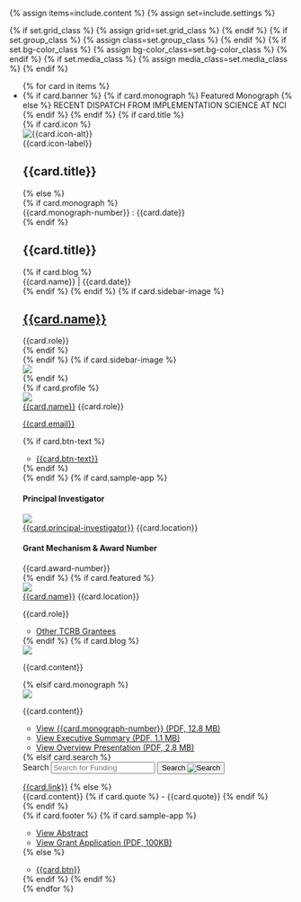 {% assign items=include.content %}
{% assign set=include.settings %}

{% if set.grid_class %}
    {% assign grid=set.grid_class %}
{% endif %}
{% if set.group_class %}
    {% assign class=set.group_class %}
{% endif %}
{% if set.bg-color_class %}
    {% assign bg-color_class=set.bg-color_class %}
{% endif %}
{% if set.media_class %}
    {% assign media_class=set.media_class %}
{% endif %}

<ul class="usa-card-group box-component"> 
  {% for card in items %}
    <li class="usa-card {{ grid | default:'desktop: grid-col-6}}">
        <div class="usa-card__container {{ class | default: 'usa-card__container' }} {{ card.bg-color}}">
          {% if card.banner %}
            {% if card.monograph %}
              <span class="dark-banner">Featured Monograph</span>
            {% else %}
              <span class="dark-banner">RECENT DISPATCH FROM IMPLEMENTATION SCIENCE AT NCI</span>
            {% endif %}
          {% endif %}
          {% if card.title %}
            <div class="usa-card__header icon-header">
              {% if card.icon %}
                <div class="title_icon">
                    <img src="{{card.icon}}" alt="{{card.icon-alt}}">
                </div>
                <div>
                  <span class="icon-label">{{card.icon-label}}</span>
                  <h2 class="usa-card__heading">{{card.title}}</h2>
                </div>
              {% else %}
                <div>
                  {% if card.monograph %}
                    <div class="name_date">
                      <span>{{card.monograph-number}}</span><span> : </span><span>{{card.date}}</span>
                    </div>
                  {% endif %}
                  <h2 class="usa-card__heading">{{card.title}}</h2>
                </div>
                {% if card.blog %}
                <div class="name_date">
                  <span>{{card.name}}</span><span> | </span><span>{{card.date}}</span>
                </div>
                {% endif %}
              {% endif %}
                {% if card.sidebar-image %}
                  <div>
                    <h2 class="usa-card__heading"><a href="">{{card.name}}</a></h2>
                    <span class="subtitle">{{card.role}}</span>
                  </div>
                {% endif %}
            </div>
          {% endif %}
          {% if card.sidebar-image %}
            <div class="usa-card__media">
                <div class="usa-card__img">
                  <img src="{{card.media}}"/>
                </div>
            </div>
          {% endif %}
          <div class="usa-card__body">
            {% if card.profile %}
              <div class="usa-card__media {{media_class}}">
                <div class="usa-card__img">
                  <img src="{{card.media}}"/>
                </div>
              </div>
              <div class="link-button">
                <span class="name"><a href="">{{card.name}}</a></span>
                <span class="role">{{card.role}}</span>
                <p class="email"><a href="dchamber@mail.nih.gov">{{card.email}}</a></p>
                {% if card.btn-text %}
                  <ul class="usa-button-group">
                    <li class="usa-button-group__item flag-button">
                      <a href="" class="usa-button">{{card.btn-text}}</a>
                      <a href="" class="usa-button semi-button">
                        <i class="fa-solid fa-up-right-from-square"></i>
                      </a>
                    </li>
                  </ul>
                {% endif %}
              </div>
            {% endif %}
            {% if card.sample-app %}
              <div class="sample-app__content">
                <div>
                  <h4>Principal Investigator</h4>
                    <div class="principal-investigator">
                      <div class="usa-card__media {{media_class}}">
                        <div class="usa-card__img">
                            <img src="{{card.media}}"/>
                        </div>
                      </div>  
                      <div>
                          <span><a href="" class="investigator">{{card.principal-investigator}}<i class="fas fa-external-link-alt"></i></a></span>
                          <span class="location">{{card.location}}</span>
                      </div>                
                    </div>
                </div>
                <div>
                    <h4>Grant Mechanism & Award Number</h4>
                    <span>{{card.award-number}}</span>
                </div>
              </div>
            {% endif %}
            {% if card.featured %}
              <div class="usa-card__media {{media_class}}">
                <div class="usa-card__img">
                  <img src="{{card.media}}"/>
                </div>
              </div>
              <div class="link-button">
                <span class="name"><a href="">{{card.name}}</a></span>
                <span class="location">{{card.location}}</span>
                <p class="role">{{card.role}}</p>
                <ul class="usa-button-group">
                  <li class="usa-button-group__item flag-button">
                    <a href="" class="usa-button">Other TCRB Grantees</a>
                  </li>
                </ul>
              </div>
            {% endif %}
            {% if card.blog %}
              <div class="blog-box__content">
                <div class="blog-profile">
                  <div class="usa-card__img">
                    <img src="{{card.media}}"/>
                  </div>
                </div>
                <div class="blurb">
                    <p>
                        {{card.content}}
                    </p>
                </div>
              </div>
            {% elsif card.monograph %}
              <div class="monograph__content">
                <div class="blog-profile">
                    <div class="usa-card__img">
                        <img src="{{card.media}}"/>
                    </div>
                </div>
                <div class="text-buttons">
                  <div class="blurb">
                      <p>
                          {{card.content}}
                      </p>
                  </div>
                  <ul class="usa-button-group">
                    <li class="usa-button-group__item">
                        <a href="" class="usa-button">View {{card.monograph-number}} (PDF, 12.8 MB)</a>
                    </li>
                    <li class="usa-button-group__item">
                        <a href="" class="usa-button">View Executive Summary (PDF, 1.1 MB)</a>
                    </li>
                    <li class="usa-button-group__item">
                        <a href="" class="usa-button">View Overview Presentation (PDF, 2.8 MB)</a>
                    </li>
                  </ul>
                </div>
              </div>
            {% elsif card.search %}
              <section aria-label="Search component">
                <form class="usa-search" role="search">
                    <label class="usa-sr-only" for="search-field">Search</label>
                    <input class="usa-input" id="search-field" type="search" name="search" placeholder="Search for Funding"/>
                    <button class="usa-button" type="submit">
                        <span class="usa-search__submit-text">Search </span>
                        <img src="/assets/img/usa-icons-bg/search--white.svg" class="usa-search__submit-icon" alt="Search"/>
                    </button>
                </form>
              </section>
              <a href="" class="search-link">{{card.link}}</a>
            {% else %}
              <div class="content-area">
                {{card.content}}
                {% if card.quote %}
                  <span>- {{card.quote}}</span>
                {% endif %}
              </div>
            {% endif %}
          </div>
          {% if card.footer %}
            {% if card.sample-app %}
                <div class="usa-card__footer">
                  <ul class="usa-button-group">
                      <li class="usa-button-group__item">
                          <a href="{{ card.btn-link }}" class="usa-button">View Abstract</a>
                      </li>
                      <li class="usa-button-group__item">
                          <a href="" class="usa-button">View Grant Application (PDF, 100KB)</a>
                      </li>
                  </ul>
                </div>
            {% else %}
            <div class="usa-card__footer">
              <ul class="usa-button-group">
                <li class="usa-button-group__item">
                  <a href="" class="usa-button">{{card.btn}}</a>
                </li>
              </ul>
            </div>
          {% endif %}
        {% endif %}
        </div>
    </li>
  {% endfor %}
</ul>